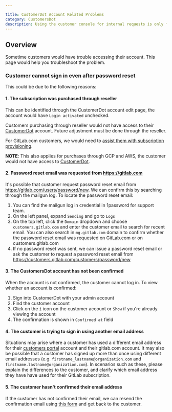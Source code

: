 ```yaml
---

title: CustomerDot Account Related Problems
category: CustomersDot
description: Using the customer console for internal requests is only for special cases where the existing tools won't allow us to complete the task at hand.
---
```




## Overview

Sometime customers would have trouble accessing their account. This page would help you troubleshoot the problem.

### Customer cannot sign in even after password reset

This could be due to the following reasons:

#### 1. The subscription was purchased through reseller

This can be identified through the CustomerDot account edit page, the account would have `Login activated` unchecked.

Customers purchasing through reseller would not have access to their [CustomerDot](https://customers.gitlab.com/customers/sign_in) account. Future adjustment must be done through the reseller.

For GitLab.com customers, we would need to [assist them with subscription provisioning](../saas/associate_subscription_and_namespace.html).

**NOTE**: This also applies for purchases through GCP and AWS, the customer would not have access to [CustomerDot](https://customers.gitlab.com/customers/sign_in).

#### 2. Password reset email was requested from <https://gitlab.com>

It's possible that customer request password reset email from <https://gitlab.com/users/password/new>.
We can confirm this by searching through the mailgun log. To locate the password reset email:

1. You can find the mailgun log in credential in 1password for support team.
1. On the left panel, expand `Sending` and go to `Logs`
1. On the top left, click the `Domain` dropdown and choose `customers.gitlab.com` and enter the customer email to search for recent email. You can also search in `mg.gitlab.com` domain to confirm whether the password reset email was requested on GitLab.com or on customers.gitlab.com
1. If no password reset was sent, we can issue a password reset email or ask the customer to request a password reset email from <https://customers.gitlab.com/customers/password/new>

#### 3. The CustomersDot account has not been confirmed

When the account is not confirmed, the customer cannot log in. To view whether an account is confirmed:

1. Sign into CustomerDot with your admin account
1. Find the customer account
1. Click on the `i` icon on the customer account or `Show` if you're already viewing the account
1. The confirmation is shown in `Confirmed at` field

#### 4. The customer is trying to sign in using another email address

Situations may arise where a customer has used a different email address for their [customers portal](https://customers.gitlab.com/customers/sign_in) account and their gitlab.com account. It may also be possible that a customer has signed up more than once using different email addresses (e.g. `firstname_lastname@organization.com` and `firstname.lastname@organization.com`). In scenarios such as these, please explain the differences to the customer, and clarify which email address they have have used for their GitLab subscription.

#### 5. The customer hasn't confirmed their email address

If the customer has not confirmed their email, we can resend the confirmation email using [this form](https://customers.gitlab.com/customers/confirmation/new) and get back to the customer.
